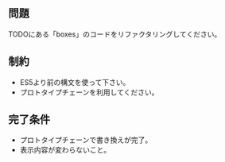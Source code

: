 ## 問題

TODOにある「boxes」のコードをリファクタリングしてください。

## 制約

- ES5より前の構文を使って下さい。
- プロトタイプチェーンを利用してください。

## 完了条件

- プロトタイプチェーンで書き換えが完了。
- 表示内容が変わらないこと。
